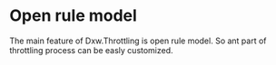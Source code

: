 ﻿# Open rule model

The main feature of Dxw.Throttling is open rule model. So ant part of throttling process can be easly customized.
